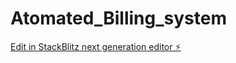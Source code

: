 # Atomated_Billing_system

[Edit in StackBlitz next generation editor ⚡️](https://stackblitz.com/~/github.com/Falconfaux/Atomated_Billing_system)